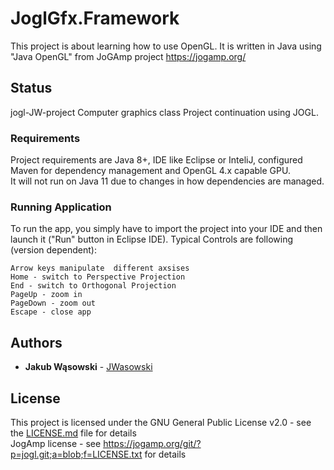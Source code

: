 # JoglGfx.Framework
This project is about learning how to use OpenGL. It is written in Java using "Java OpenGL" from JoGAmp project https://jogamp.org/ <br />

## Status

jogl-JW-project Computer graphics class Project continuation using JOGL.


### Requirements

Project requirements are Java 8+, IDE like Eclipse or InteliJ, configured Maven for dependency management and OpenGL 4.x capable GPU.<br />
It will not run on Java 11 due to changes in how dependencies are managed.

### Running Application

To run the app, you simply have to import the project into your IDE and then launch it ("Run" button in Eclipse IDE).
Typical Controls are following (version dependent):
```
Arrow keys manipulate  different axsises
Home - switch to Perspective Projection
End - switch to Orthogonal Projection
PageUp - zoom in
PageDown - zoom out
Escape - close app
```
## Authors

* **Jakub Wąsowski** - [JWasowski](https://github.com/jwasowski)

## License

This project is licensed under the GNU General Public License v2.0 - see the [LICENSE.md](LICENSE) file for details <br />
JogAmp license - see https://jogamp.org/git/?p=jogl.git;a=blob;f=LICENSE.txt for details